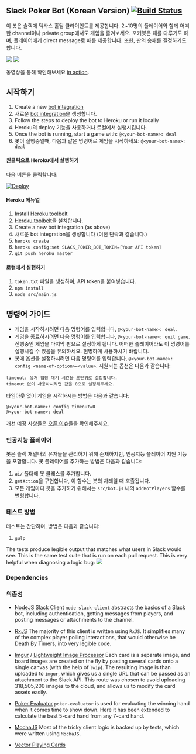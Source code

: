 ## Slack Poker Bot (Korean Version) [![Build Status](https://travis-ci.org/CharlieHess/slack-poker-bot.png)](https://travis-ci.org/CharlieHess/slack-poker-bot)

이 봇은 슬랙에 텍사스 홀덤 클라이언트를 제공합니다. 2~10명의 플레이어와 함께 어떠한 channel이나 private group에서도 게임을 즐겨보세요. 포커봇은 패를 다루기도 하며, 플레이어에게 direct message로 패를 제공합니다. 또한, 판의 승패를 결정하기도 합니다.

![](https://s3.amazonaws.com/f.cl.ly/items/3w3k222T0A1o2e0d033Q/Image%202015-09-01%20at%2011.41.33%20PM.png)
![](https://s3.amazonaws.com/f.cl.ly/items/2a073W0Q1Y2N0O2U1i3p/Image%202015-09-01%20at%2011.39.28%20PM.png)

동영상을 통해 확인해보세요 [in action](https://www.youtube.com/watch?v=Joku-PKUObE).

## 시작하기
1. Create a new [bot integration](https://my.slack.com/services/new/bot)
1. 새로운 [bot integration](https://my.slack.com/services/new/bot)을 생성합니다.
1. Follow the steps to deploy the bot to Heroku or run it locally
1. Heroku의 deploy 기능을 사용하거나 로컬에서 실행시킵니다.
1. Once the bot is running, start a game with: `@<your-bot-name>: deal`
1. 봇이 실행중일때, 다음과 같은 명령어로 게임을 시작하세요: `@<your-bot-name>: deal`

#### 원클릭으로 Heroku에서 실행하기
다음 버튼을 클릭합니다:

[![Deploy](https://www.herokucdn.com/deploy/button.png)](https://heroku.com/deploy)

#### Heroku 메뉴얼
1. Install [Heroku toolbelt](https://devcenter.heroku.com/articles/getting-started-with-nodejs#set-up)
1. [Heroku toolbelt](https://devcenter.heroku.com/articles/getting-started-with-nodejs#set-up)을 설치합니다.
1. Create a new bot integration (as above)
1. 새로운 bot integration을 생성합니다 (이전 단락과 같습니다.)
1. `heroku create`
1. `heroku config:set SLACK_POKER_BOT_TOKEN=[Your API token]`
1. `git push heroku master`

#### 로컬에서 실행하기
1. `token.txt` 파일을 생성하여, API token을 붙여넣습니다.
1. `npm install`
1. `node src/main.js`

## 명령어 가이드
* 게임을 시작하시려면 다음 명령어를 입력합니다, `@<your-bot-name>: deal`.
* 게임을 종료하시려면 다음 명령어를 입력합니다, `@<your-bot-name>: quit game`. 진행중인 게임을 마지막 판으로 설정하게 됩니다.
어떠한 플레이어라도 이 명령어를 실행시킬 수 있음을 유의하세요. 현명하게 사용하시기 바랍니다.
* 봇에 옵션을 설정하시려면 다음 명령어를 입력합니다, `@<your-bot-name>: config <name-of-option>=<value>`. 지원되는 옵션은 다음과 같습니다:
```
timeout: 유저 입장 대기 시간을 초단위로 설정합니다.
timeout 없이 사용하시려면 값을 0으로 설정해주세요.
```
타임아웃 없이 게임을 시작하시는 방법은 다음과 같습니다:
```
@<your-bot-name>: config timeout=0
@<your-bot-name>: deal
```

개선 예정 사항들은 [오픈 이슈](https://github.com/CharlieHess/slack-poker-bot/issues)들을 확인해주세요.

### 인공지능 플레이어
봇은 슬랙 채널내의 유저들을 관리하기 위해 존재하지만, 인공지능 플레이어 지원 기능을 포함합니다. 봇 플레이어를 추가하는 방법은 다음과 같습니다:

1. `ai/` 폴더에 봇 클래스를 추가합니다.
1. `getAction`을 구현합니다, 이 함수는 봇의 차례일 때 호출됩니다.
1. 모든 게임마다 봇을 추가하기 위해서는 `src/bot.js` 내의 `addBotPlayers` 함수를 변형합니다.

### 테스트 방법
테스트는 간단하며, 방법은 다음과 같습니다:

1. `gulp`

The tests produce legible output that matches what users in Slack would see. This is the same test suite that is run on each pull request. This is very helpful when diagnosing a logic bug:
![](https://s3.amazonaws.com/f.cl.ly/items/2L0Y2Y3d3g0i1x171n2V/Image%202015-09-08%20at%207.00.40%20PM.png)

### Dependencies
### 의존성
* [NodeJS Slack Client](https://github.com/slackhq/node-slack-client)
`node-slack-client` abstracts the basics of a Slack bot, including authentication, getting messages from players, and posting messages or attachments to the channel.

* [RxJS](https://github.com/Reactive-Extensions/RxJS)
The majority of this client is written using `RxJS`. It simplifies many of the complex player polling interactions, that would otherwise be Death By Timers, into very legible code.

* [Imgur](https://github.com/kaimallea/node-imgur) / [Lightweight Image Processor](https://github.com/EyalAr/lwip)
Each card is a separate image, and board images are created on the fly by pasting several cards onto a single canvas (with the help of  `lwip`). The resulting image is than uploaded to `imgur`, which gives us a single URL that can be passed as an attachment to the Slack API. This route was chosen to avoid uploading 318,505,200 images to the cloud, and allows us to modify the card assets easily.

* [Poker Evaluator](https://github.com/chenosaurus/poker-evaluator)
`poker-evaluator` is used for evaluating the winning hand when it comes time to show down. Here it has been extended to calculate the best 5-card hand from any 7-card hand.

* [MochaJS](http://mochajs.org/)
Most of the tricky client logic is backed up by tests, which were written using `MochaJS`.

* [Vector Playing Cards](https://code.google.com/p/vector-playing-cards/)
